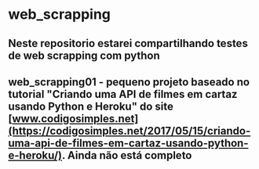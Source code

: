 # web_scrapping
Neste repositorio estarei compartilhando testes de web scrapping com python
-----------------------
web_scrapping01 - pequeno projeto baseado no tutorial "Criando uma API de filmes em cartaz usando Python e Heroku" do site [www.codigosimples.net](https://codigosimples.net/2017/05/15/criando-uma-api-de-filmes-em-cartaz-usando-python-e-heroku/).
Ainda não está completo
-----------------------
